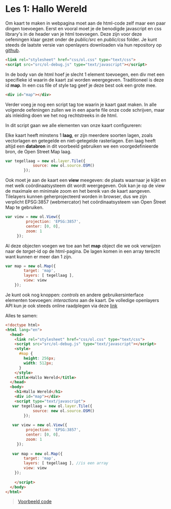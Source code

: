 Les 1: Hallo Wereld 
====
Om kaart te maken in webpagina moet aan de html-code zelf maar een paar dingen toevoegen.
Eerst en vooral moet je de benodigde javascript en css library's in de header van je html toevoegen. 
Deze zijn voor deze oefeningen klaar gezet onder de *public/src* en *public/css* folder. 
Je kunt steeds de laatste versie van openlayers downloaden via hun repository op [github](https://github.com/openlayers/ol3/releases).

```html
<link rel="stylesheet" href="css/ol.css" type="text/css">
<script src="src/ol-debug.js" type="text/javascript"></script>
```
In de body van de html hoef je slecht 1 element toevoegen, een div met een specifieke id waarin de kaart zal worden weergegeven. Traditioneel is deze id **map**. In een css file of style tag geef je deze best ook een grote mee. 

```html
<div id="map"></div>
```
Verder voeg je nog een script tag toe waarin je kaart gaat maken. In alle volgende oefeningen zullen we in een aparte file onze code schrijven, maar als inleiding doen we het nog rechtstreeks in de html.

In dit script gaan we alle elementen van onze kaart configureren: 

Elke kaart heeft minstens 1 **laag**, er zijn meerdere soorten lagen, zoals vectorlagen en getegelde en niet-getegelde rasterlagen. Een laag heeft altijd een **databron** in dit voorbeeld gebruiken we een voorgedefinieerde bron, de Open Street Map laag. 

```javascript
var tegellaag = new ol.layer.Tile({
            source: new ol.source.OSM()
        });
```

Ook moet je aan de kaart een **view** meegeven: de plaats waarnaar je kijkt en met welk coördinaatsysteem dit wordt weergegeven. Ook kan je op de view de maximale en minimale zoom en het bereik van de kaart aangeven.
Tilelayers kunnen geherprojecteerd worden in browser, dus we zijn verplicht EPSG:3857 (webmercator) het coördinaatsysteem van Open Ŝtreet Map te gebruiken.

```javascript
var view = new ol.View({
         projection: 'EPSG:3857',
         center: [0, 0],
         zoom: 1
     });
```

Al deze objecten voegen we toe aan het **map** object die we ook verwijzen naar de *target*-id op de html-pagina. De lagen komen in een array terecht want kunnen er meer dan 1 zijn.

```javascript
var map = new ol.Map({
        target: 'map',
        layers: [ tegellaag ],
        view: view
    });
```
Je kunt ook nog knoppen: *controls* en andere gebruikersinterface elementen toevoegen: *interactions* aan de kaart. 
De volledige openlayers API kun je ook steeds online raadplegen via deze [link](http://openlayers.org/en/v3.1.1/apidoc/)

Alles te samen:

```html
<!doctype html>
<html lang="en">
  <head>
    <link rel="stylesheet" href="css/ol.css" type="text/css">
    <script src="src/ol-debug.js" type="text/javascript"></script>
    <style>
      #map {
        height: 256px;
        width: 512px;
      }
    </style>
    <title>Hallo Wereld</title>
  </head>
  <body>
    <h1>Hallo Wereld</h1>
    <div id="map"></div>
    <script type="text/javascript">
   var tegellaag = new ol.layer.Tile({
            source: new ol.source.OSM()
        });
        
   var view = new ol.View({
         projection: 'EPSG:3857',
         center: [0, 0],
         zoom: 1
     });
     
   var map = new ol.Map({
        target: 'map',
        layers: [ tegellaag ], //is een array
        view: view  
    }); 
      
    </script>
  </body>
</html>
```

> [Voorbeeld code](examples/OL3_LES1_hallo_wereld.html)
